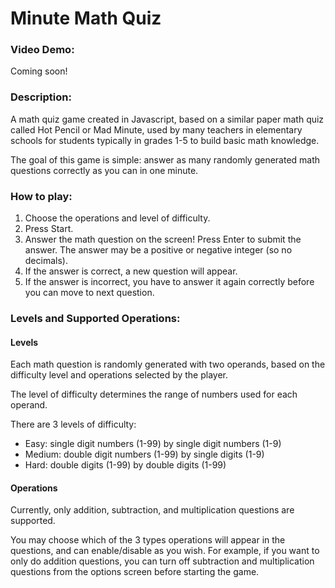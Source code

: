 # Minute Math Quiz

### Video Demo:
Coming soon!

### Description:
A math quiz game created in Javascript, based on a similar paper math quiz called Hot Pencil or Mad Minute, used by many teachers in elementary schools for students typically in grades 1-5 to build basic math knowledge.

The goal of this game is simple: answer as many randomly generated math questions correctly as you can in one minute.

### How to play:
1. Choose the operations and level of difficulty.
2. Press Start.
3. Answer the math question on the screen! Press Enter to submit the answer. The answer may be a positive or negative integer (so no decimals).
4. If the answer is correct, a new question will appear.
5. If the answer is incorrect, you have to answer it again correctly before you can move to next question.

### Levels and Supported Operations:
#### Levels
Each math question is randomly generated with two operands, based on the difficulty level and operations selected by the player.

The level of difficulty determines the range of numbers used for each operand. 

There are 3 levels of difficulty:
- Easy: single digit numbers (1-99) by single digit numbers (1-9)
- Medium: double digit numbers (1-99) by single digits (1-9)
- Hard: double digits (1-99) by double digits (1-99)

#### Operations
Currently, only addition, subtraction, and multiplication questions are supported.

You may choose which of the 3 types operations will appear in the questions, and can enable/disable as you wish. For example, if you want to only do addition questions, you can turn off subtraction and multiplication questions from the options screen before starting the game.





